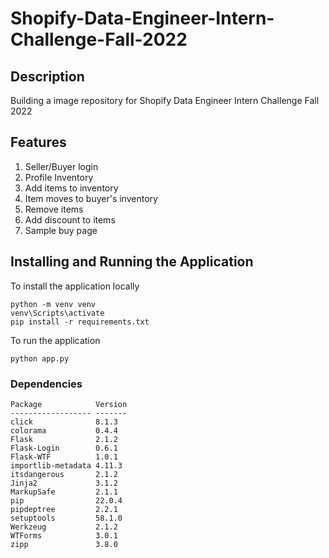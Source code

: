 # Shopify-Data-Engineer-Intern-Challenge-Fall-2022

## Description
Building a image repository for Shopify Data Engineer Intern Challenge Fall 2022

## Features
1. Seller/Buyer login 
2. Profile Inventory
3. Add items to inventory
4. Item moves to buyer's inventory
5. Remove items
6. Add discount to items
7. Sample buy page

## Installing and Running the Application
To install the application locally
```
python -m venv venv 
venv\Scripts\activate
pip install -r requirements.txt
```
To run the application 
```
python app.py
```

### Dependencies
```
Package            Version
------------------ -------
click              8.1.3
colorama           0.4.4
Flask              2.1.2
Flask-Login        0.6.1
Flask-WTF          1.0.1
importlib-metadata 4.11.3
itsdangerous       2.1.2
Jinja2             3.1.2
MarkupSafe         2.1.1
pip                22.0.4
pipdeptree         2.2.1
setuptools         58.1.0
Werkzeug           2.1.2
WTForms            3.0.1
zipp               3.8.0

```

